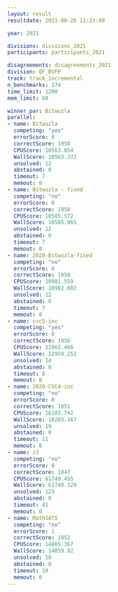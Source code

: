 ```yaml
---
layout: result
resultdate: 2021-08-26 11:23:49

year: 2021

divisions: divisions_2021
participants: participants_2021

disagreements: disagreements_2021
division: QF_BVFP
track: track_incremental
n_benchmarks: 274
time_limit: 1200
mem_limit: 60

winner_par: Bitwuzla
parallel:
- name: Bitwuzla
  competing: "yes"
  errorScore: 0
  correctScore: 1958
  CPUScore: 10563.054
  WallScore: 10563.372
  unsolved: 12
  abstained: 0
  timeout: 7
  memout: 0
- name: Bitwuzla - fixed
  competing: "no"
  errorScore: 0
  correctScore: 1958
  CPUScore: 10585.572
  WallScore: 10585.965
  unsolved: 12
  abstained: 0
  timeout: 7
  memout: 0
- name: 2020-Bitwuzla-fixed
  competing: "no"
  errorScore: 0
  correctScore: 1958
  CPUScore: 10981.559
  WallScore: 10982.002
  unsolved: 12
  abstained: 0
  timeout: 7
  memout: 0
- name: cvc5-inc
  competing: "yes"
  errorScore: 0
  correctScore: 1956
  CPUScore: 12962.466
  WallScore: 12959.252
  unsolved: 14
  abstained: 0
  timeout: 8
  memout: 0
- name: 2020-CVC4-inc
  competing: "no"
  errorScore: 0
  correctScore: 1951
  CPUScore: 16283.742
  WallScore: 16283.167
  unsolved: 19
  abstained: 0
  timeout: 11
  memout: 0
- name: z3
  competing: "no"
  errorScore: 0
  correctScore: 1847
  CPUScore: 61749.455
  WallScore: 61740.329
  unsolved: 123
  abstained: 0
  timeout: 41
  memout: 0
- name: MathSAT5
  competing: "no"
  errorScore: 1
  correctScore: 1952
  CPUScore: 14865.367
  WallScore: 14859.92
  unsolved: 18
  abstained: 0
  timeout: 10
  memout: 0
---
```

